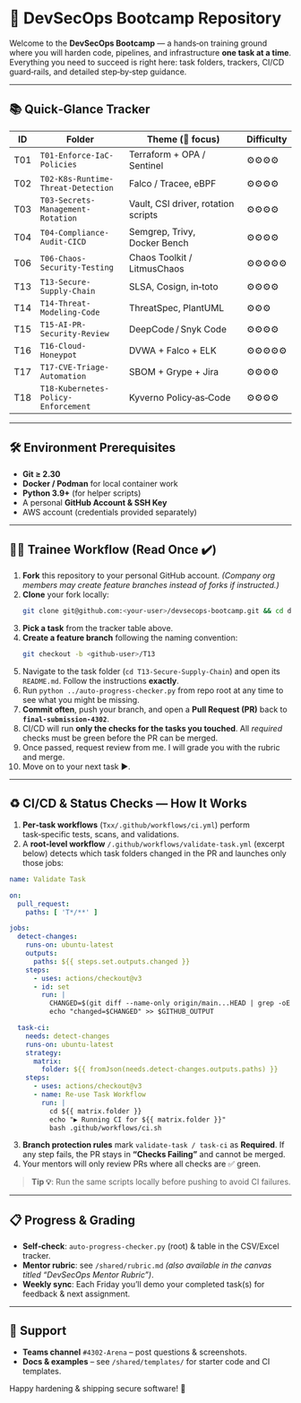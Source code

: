 # 🚀 DevSecOps Bootcamp Repository

Welcome to the **DevSecOps Bootcamp** &mdash; a hands‑on training ground where you will harden code, pipelines, and infrastructure **one task at a time**.  Everything you need to succeed is right here: task folders, trackers, CI/CD guard‑rails, and detailed step‑by‑step guidance.

---
## 📚 Quick‑Glance Tracker

| ID  | Folder                               | Theme (🔑 focus)                    | Difficulty 
|-----|--------------------------------------|-------------------------------------|------------
| T01 | `T01-Enforce-IaC-Policies`           | Terraform + OPA / Sentinel          | ⚙️⚙️⚙️⚙️ 
| T02 | `T02-K8s-Runtime-Threat-Detection`   | Falco / Tracee, eBPF                | ⚙️⚙️⚙️⚙️ 
| T03 | `T03-Secrets-Management-Rotation`    | Vault, CSI driver, rotation scripts | ⚙️⚙️⚙️⚙️ 
| T04 | `T04-Compliance-Audit-CICD`          | Semgrep, Trivy, Docker Bench        | ⚙️⚙️⚙️⚙️ 
| T06 | `T06-Chaos-Security-Testing`         | Chaos Toolkit / LitmusChaos         | ⚙️⚙️⚙️⚙️⚙️ 
| T13 | `T13-Secure-Supply-Chain`            | SLSA, Cosign, in‑toto               | ⚙️⚙️⚙️⚙️ 
| T14 | `T14-Threat-Modeling-Code`           | ThreatSpec, PlantUML                | ⚙️⚙️⚙️ 
| T15 | `T15-AI-PR-Security-Review`          | DeepCode / Snyk Code                | ⚙️⚙️⚙️⚙️ 
| T16 | `T16-Cloud-Honeypot`                 | DVWA + Falco + ELK                  | ⚙️⚙️⚙️⚙️⚙️ 
| T17 | `T17-CVE-Triage-Automation`          | SBOM + Grype + Jira                 | ⚙️⚙️⚙️⚙️ 
| T18 | `T18-Kubernetes-Policy-Enforcement`  | Kyverno Policy‑as‑Code              | ⚙️⚙️⚙️⚙️ 

---
## 🛠️ Environment Prerequisites
* **Git ≥ 2.30**  
* **Docker / Podman** for local container work  
* **Python 3.9+** (for helper scripts)  
* A personal **GitHub Account & SSH Key**  
* AWS account (credentials provided separately)

---
## 🧑‍🎓 Trainee Workflow (Read Once ✔️)

1. **Fork** this repository to your personal GitHub account. *(Company org members may create feature branches instead of forks if instructed.)*
2. **Clone** your fork locally:
   ```bash
   git clone git@github.com:<your‑user>/devsecops‑bootcamp.git && cd devsecops‑bootcamp
   ```
3. **Pick a task** from the tracker table above.
4. **Create a feature branch** following the naming convention:
   ```bash
   git checkout -b <github‑user>/T13
   ```
5. Navigate to the task folder (`cd T13-Secure-Supply-Chain`) and open its `README.md`.  Follow the instructions **exactly**.
6. Run `python ../auto-progress-checker.py` from repo root at any time to see what you might be missing.
7. **Commit often**, push your branch, and open a **Pull Request (PR)** back to **`final-submission-4302`**.
8. CI/CD will run **only the checks for the tasks you touched**. All _required_ checks must be green before the PR can be merged.
9. Once passed, request review from me. I will grade you with the rubric and merge.
10. Move on to your next task ▶️.

---
## ♻️ CI/CD & Status Checks — How It Works

1. **Per‑task workflows** (`Txx/.github/workflows/ci.yml`) perform task‑specific tests, scans, and validations.
2. A **root‑level workflow** `/.github/workflows/validate-task.yml` (excerpt below) detects which task folders changed in the PR and launches only those jobs:

```yaml
name: Validate Task

on:
  pull_request:
    paths: [ 'T*/**' ]

jobs:
  detect-changes:
    runs-on: ubuntu-latest
    outputs:
      paths: ${{ steps.set.outputs.changed }}
    steps:
      - uses: actions/checkout@v3
      - id: set
        run: |
          CHANGED=$(git diff --name-only origin/main...HEAD | grep -oE '^T[0-9]{2}[^/]+' | sort -u | jq -R -s -c 'split("\n")[:-1]')
          echo "changed=$CHANGED" >> $GITHUB_OUTPUT

  task-ci:
    needs: detect-changes
    runs-on: ubuntu-latest
    strategy:
      matrix:
        folder: ${{ fromJson(needs.detect-changes.outputs.paths) }}
    steps:
      - uses: actions/checkout@v3
      - name: Re‑use Task Workflow
        run: |
          cd ${{ matrix.folder }}
          echo "▶ Running CI for ${{ matrix.folder }}"
          bash .github/workflows/ci.sh
```

3. **Branch protection rules** mark `validate-task / task-ci` as **Required**.  If any step fails, the PR stays in **“Checks Failing”** and cannot be merged.
4. Your mentors will only review PRs where all checks are ✅ green.

> **Tip 💡**: Run the same scripts locally before pushing to avoid CI failures.

---
## 📋 Progress & Grading
* **Self‑check**: `auto-progress-checker.py` (root) & table in the CSV/Excel tracker.
* **Mentor rubric**: see `/shared/rubric.md` *(also available in the canvas titled “DevSecOps Mentor Rubric”)*.
* **Weekly sync**: Each Friday you’ll demo your completed task(s) for feedback & next assignment.

---
## 🤝 Support
* **Teams channel** `#4302-Arena` – post questions & screenshots.
* **Docs & examples** – see `/shared/templates/` for starter code and CI templates.

Happy hardening & shipping secure software! 💪
